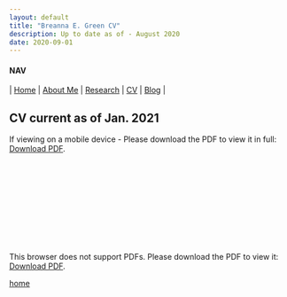 ```yaml
---
layout: default
title: "Breanna E. Green CV"
description: Up to date as of - August 2020
date: 2020-09-01
---
```


#### NAV

| [Home](./index.html) | [About Me](./about.html) | [Research](./research.html) | [CV](./cv.html)  | [Blog](./blog.html) | 


## CV current as of Jan. 2021



<p>If viewing on a mobile device - Please download the PDF to view it in full: <a href="https://bregreen.github.io/assets/pdfs/CV_2020.pdf">Download PDF</a>.</p>


<object data="https://bregreen.github.io/assets/pdfs/CV_2020.pdf" type="application/pdf" width="100%" height="875px">
    <embed src="https://bregreen.github.io/assets/pdfs/CV_2020.pdf" type="application/pdf">
        <p>This browser does not support PDFs. Please download the PDF to view it: <a href="https://bregreen.github.io/assets/pdfs/CV_2020.pdf">Download PDF</a>.</p>
    </embed>
</object>



[home](./)
